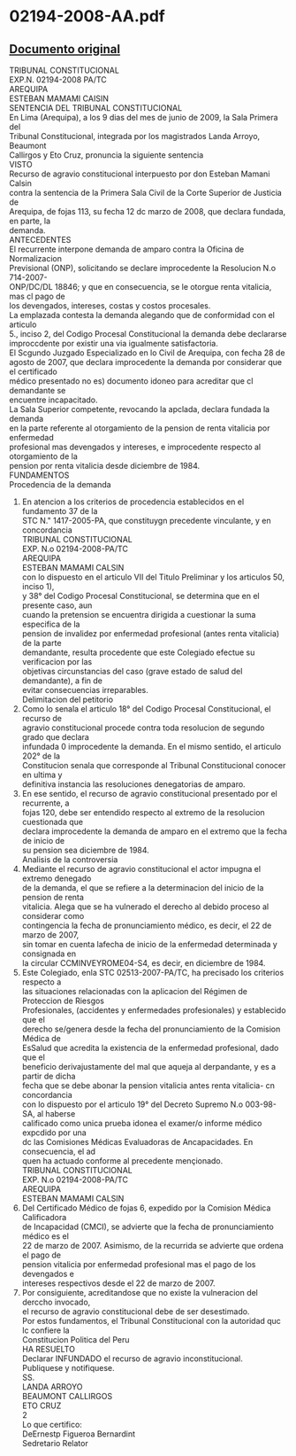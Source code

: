 
02194-2008-AA.pdf
=================
  
[Documento original](https://tc.gob.pe/jurisprudencia/2009/02194-2008-AA.pdf)  
---  
TRIBUNAL CONSTITUCIONAL  
EXP.N. 02194-2008 PA/TC  
AREQUIPA  
ESTEBAN MAMAMI CAISIN  
SENTENCIA DEL TRIBUNAL CONSTITUCIONAL  
En Lima (Arequipa), a los 9 dias del mes de junio de 2009, la Sala Primera del  
Tribunal Constitucional, integrada por los magistrados Landa Arroyo, Beaumont  
Callirgos y Eto Cruz, pronuncia la siguiente sentencia  
VISTO  
Recurso de agravio constitucional interpuesto por don Esteban Mamani Calsin  
contra la sentencia de la Primera Sala Civil de la Corte Superior de Justicia de  
Arequipa, de fojas 113, su fecha 12 dc marzo de 2008, que declara fundada, en parte, la  
demanda.  
ANTECEDENTES  
El recurrente interpone demanda de amparo contra la Oficina de Normalizacion  
Previsional (ONP), solicitando se declare improcedente la Resolucion N.o 714-2007-  
ONP/DC/DL 18846; y que en consecuencia, se le otorgue renta vitalicia, mas cl pago de  
los devengados, intereses, costas y costos procesales.  
La emplazada contesta la demanda alegando que de conformidad con el articulo  
5., inciso 2, del Codigo Procesal Constitucional la demanda debe declararse  
improccdente por existir una via igualmente satisfactoria.  
El Scgundo Juzgado Especializado en lo Civil de Arequipa, con fecha 28 de  
agosto de 2007, que declara improcedente la demanda por considerar que el certificado  
médico presentado no es) documento idoneo para acreditar que cl demandante se  
encuentre incapacitado.  
La Sala Superior competente, revocando la apclada, declara fundada la demanda  
en la parte referente al otorgamiento de la pension de renta vitalicia por enfermedad  
profesional mas devengados y intereses, e improcedente respecto al otorgamiento de la  
pension por renta vitalicia desde diciembre de 1984.  
FUNDAMENTOS  
Procedencia de la demanda  
1. En atencion a los criterios de procedencia establecidos en el fundamento 37 de la  
STC N." 1417-2005-PA, que constituygn precedente vinculante, y en concordancia  
TRIBUNAL CONSTITUCIONAL  
EXP. N.o 02194-2008-PA/TC  
AREQUIPA  
ESTEBAN MAMAMI CALSIN  
con lo dispuesto en el articulo VII del Titulo Preliminar y los articulos 50, inciso 1),  
y 38° del Codigo Procesal Constitucional, se determina que en el presente caso, aun  
cuando la pretension se encuentra dirigida a cuestionar la suma especifica de la  
pension de invalidez por enfermedad profesional (antes renta vitalicia) de la parte  
demandante, resulta procedente que este Colegiado efectue su verificacion por las  
objetivas circunstancias del caso (grave estado de salud del demandante), a fin de  
evitar consecuencias irreparables.  
Delimitacion del petitorio  
2. Como lo senala el articulo 18° del Codigo Procesal Constitucional, el recurso de  
agravio constitucional procede contra toda resolucion de segundo grado que declara  
infundada 0 improcedente la demanda. En el mismo sentido, el articulo 202° de la  
Constitucion senala que corresponde al Tribunal Constitucional conocer en ultima y  
definitiva instancia las resoluciones denegatorias de amparo.  
3. En ese sentido, el recurso de agravio constitucional presentado por el recurrente, a  
fojas 120, debe ser entendido respecto al extremo de la resolucion cuestionada que  
declara improcedente la demanda de amparo en el extremo que la fecha de inicio de  
su pension sea diciembre de 1984.  
Analisis de la controversia  
4. Mediante el recurso de agravio constitucional el actor impugna el extremo denegado  
de la demanda, el que se refiere a la determinacion del inicio de la pension de renta  
vitalicia. Alega que se ha vulnerado el derecho al debido proceso al considerar como  
contingencia la fecha de pronunciamiento médico, es decir, el 22 de marzo de 2007,  
sin tomar en cuenta lafecha de inicio de la enfermedad determinada y consignada en  
la circular CCMINVEYROME04-S4, es decir, en diciembre de 1984.  
5. Este Colegiado, enla STC 02513-2007-PA/TC, ha precisado los criterios respecto a  
las situaciones relacionadas con la aplicacion del Régimen de Proteccion de Riesgos  
Profesionales, (accidentes y enfermedades profesionales) y establecido que el  
derecho se/genera desde la fecha del pronunciamiento de la Comision Médica de  
EsSalud que acredita la existencia de la enfermedad profesional, dado que el  
beneficio derivajustamente del mal que aqueja al derpandante, y es a partir de dicha  
fecha que se debe abonar la pension vitalicia antes renta vitalicia- cn concordancia  
con lo dispuesto por el articulo 19° del Decreto Supremo N.o 003-98-SA, al haberse  
calificado como unica prueba idonea el examer/o informe médico expcdido por una  
dc las Comisiones Médicas Evaluadoras de Ancapacidades. En consecuencia, el ad  
quen ha actuado conforme al precedente mençionado.  
TRIBUNAL CONSTITUCIONAL  
EXP. N.o 02194-2008-PA/TC  
AREQUIPA  
ESTEBAN MAMAMI CALSIN  
6. Del Certificado Médico de fojas 6, expedido por la Comision Médica Calificadora  
de Incapacidad (CMCI), se advierte que la fecha de pronunciamiento médico es el  
22 de marzo de 2007. Asimismo, de la recurrida se advierte que ordena el pago de  
pension vitalicia por enfermedad profesional mas el pago de los devengados e  
intereses respectivos desde el 22 de marzo de 2007.  
7. Por consiguiente, acreditandose que no existe la vulneracion del derccho invocado,  
el recurso de agravio constitucional debe de ser desestimado.  
Por estos fundamentos, el Tribunal Constitucional con la autoridad quc lc confiere la  
Constitucion Politica del Peru  
HA RESUELTO  
Declarar INFUNDADO el recurso de agravio inconstitucional.  
Publiquese y notifiquese.  
SS.  
LANDA ARROYO  
BEAUMONT CALLIRGOS  
ETO CRUZ  
2  
Lo que certifico:  
DeErnestp Figueroa Bernardint  
Sedretario Relator